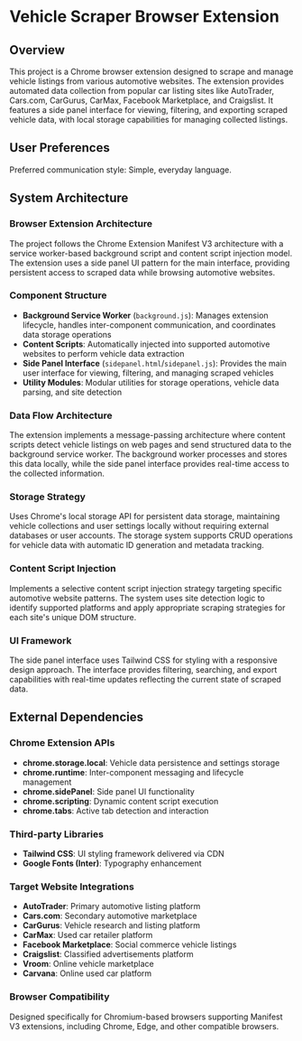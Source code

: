 # Vehicle Scraper Browser Extension

## Overview

This project is a Chrome browser extension designed to scrape and manage vehicle listings from various automotive websites. The extension provides automated data collection from popular car listing sites like AutoTrader, Cars.com, CarGurus, CarMax, Facebook Marketplace, and Craigslist. It features a side panel interface for viewing, filtering, and exporting scraped vehicle data, with local storage capabilities for managing collected listings.

## User Preferences

Preferred communication style: Simple, everyday language.

## System Architecture

### Browser Extension Architecture
The project follows the Chrome Extension Manifest V3 architecture with a service worker-based background script and content script injection model. The extension uses a side panel UI pattern for the main interface, providing persistent access to scraped data while browsing automotive websites.

### Component Structure
- **Background Service Worker** (`background.js`): Manages extension lifecycle, handles inter-component communication, and coordinates data storage operations
- **Content Scripts**: Automatically injected into supported automotive websites to perform vehicle data extraction
- **Side Panel Interface** (`sidepanel.html`/`sidepanel.js`): Provides the main user interface for viewing, filtering, and managing scraped vehicles
- **Utility Modules**: Modular utilities for storage operations, vehicle data parsing, and site detection

### Data Flow Architecture
The extension implements a message-passing architecture where content scripts detect vehicle listings on web pages and send structured data to the background service worker. The background worker processes and stores this data locally, while the side panel interface provides real-time access to the collected information.

### Storage Strategy
Uses Chrome's local storage API for persistent data storage, maintaining vehicle collections and user settings locally without requiring external databases or user accounts. The storage system supports CRUD operations for vehicle data with automatic ID generation and metadata tracking.

### Content Script Injection
Implements a selective content script injection strategy targeting specific automotive website patterns. The system uses site detection logic to identify supported platforms and apply appropriate scraping strategies for each site's unique DOM structure.

### UI Framework
The side panel interface uses Tailwind CSS for styling with a responsive design approach. The interface provides filtering, searching, and export capabilities with real-time updates reflecting the current state of scraped data.

## External Dependencies

### Chrome Extension APIs
- **chrome.storage.local**: Vehicle data persistence and settings storage
- **chrome.runtime**: Inter-component messaging and lifecycle management
- **chrome.sidePanel**: Side panel UI functionality
- **chrome.scripting**: Dynamic content script execution
- **chrome.tabs**: Active tab detection and interaction

### Third-party Libraries
- **Tailwind CSS**: UI styling framework delivered via CDN
- **Google Fonts (Inter)**: Typography enhancement

### Target Website Integrations
- **AutoTrader**: Primary automotive listing platform
- **Cars.com**: Secondary automotive marketplace
- **CarGurus**: Vehicle research and listing platform
- **CarMax**: Used car retailer platform
- **Facebook Marketplace**: Social commerce vehicle listings
- **Craigslist**: Classified advertisements platform
- **Vroom**: Online vehicle marketplace
- **Carvana**: Online used car platform

### Browser Compatibility
Designed specifically for Chromium-based browsers supporting Manifest V3 extensions, including Chrome, Edge, and other compatible browsers.